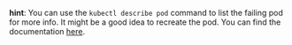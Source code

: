 **hint**: You can use the `kubectl describe pod` command to list the failing pod for more info. It might be a good idea to recreate the pod.
You can find the documentation [here](https://kubernetes.io/docs/tasks/debug/debug-application/debug-pods/).
